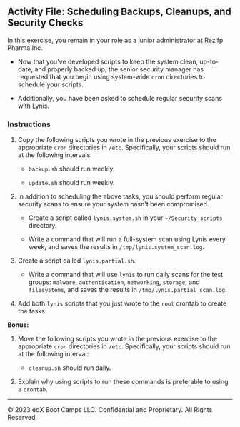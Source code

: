 
## Activity File: Scheduling Backups, Cleanups, and Security Checks

In this exercise, you remain in your role as a junior administrator at Rezifp Pharma Inc. 

- Now that you've developed scripts to keep the system clean, up-to-date, and properly backed up, the senior security manager has requested that you begin using system-wide `cron` directories to schedule your scripts. 

- Additionally, you have been asked to schedule regular security scans with Lynis.

### Instructions

1.  Copy the following scripts you wrote in the previous exercise to the appropriate `cron` directories in `/etc`. Specifically, your scripts should run at the following intervals:

    - `backup.sh` should run weekly.

    - `update.sh` should run weekly.

2. In addition to scheduling the above tasks, you should perform regular security scans to ensure your system hasn't been compromised. 

    - Create a script called `lynis.system.sh` in your `~/Security_scripts` directory. 

    - Write a command that will run a full-system scan using Lynis every week, and saves the results in `/tmp/lynis.system_scan.log`.

3. Create a script called `lynis.partial.sh`. 

    - Write a command that will use `lynis` to run daily scans for the test groups: `malware`, `authentication`, `networking`, `storage`, and `filesystems`, and saves the results in `/tmp/lynis.partial_scan.log`.

4. Add both `lynis` scripts that you just wrote to the `root` crontab to create the tasks.

**Bonus:**
 
 1.  Move the following scripts you wrote in the previous exercise to the appropriate `cron` directories in `/etc`. Specifically, your scripts should run at the following interval:

     - `cleanup.sh` should run daily.

 2. Explain why using scripts to run these commands is preferable to using a `crontab`.

---

© 2023 edX Boot Camps LLC. Confidential and Proprietary. All Rights Reserved.  